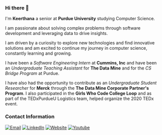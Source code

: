 ### Hi there 👋

I'm **Keerthana** a senior at **Purdue University** studying Computer Science.

I am passionate about solving complex problems through software development and leveraging data to drive insights. 

I am driven by a curiosity to explore new technologies and find innovative solutions and am excited to continue my journey in computer science, constantly learning and growing.


I have been a *Software Engineering Intern* at **Cummins, Inc** and have been an *Undergraduate Teaching Assistant* for **The Data Mine** and for the *CS Bridge Program* at Purdue.

I have also had the opportunity to contribute as an *Undergraduate Student Researcher* for **Merck** through the **The Data Mine Corporate Partner's Program**. I also participated in the **Girls Who Code College Loop** and as part of the TEDxPurdueU Logistics team, helped organize the 2020 TEDx event.


### Contact Information
[![Email](https://img.shields.io/badge/Email-D14836?style=for-the-badge&logo=gmail&logoColor=white)](mailto:vvegesna01@purdue.edu)
[![LinkedIn](https://img.shields.io/badge/linkedin-%230077B5.svg?style=for-the-badge&logo=linkedin&logoColor=white)](https://www.linkedin.com/in/keerthana-vegesna/)
[![Website](https://img.shields.io/badge/Website-%23000000.svg?style=for-the-badge&logo=InfluxDB&logoColor=white)](https://localhost-keerthana.vercel.app/)
[![Youtube](https://img.shields.io/badge/Youtube-c4302b?style=for-the-badge&logo=youtube&logoColor=white)](https://www.youtube.com/@KeerthanaAndMusic)
